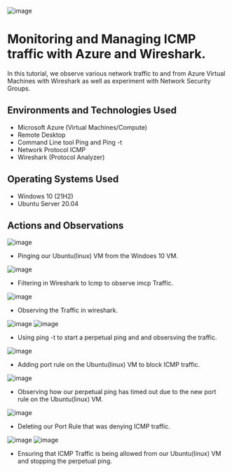 ![image](https://github.com/user-attachments/assets/0b8a4496-fed1-4cb0-b303-7980c2b3b1ea)


# Monitoring and Managing ICMP traffic with Azure and Wireshark.
In this tutorial, we observe various network traffic to and from Azure Virtual Machines with Wireshark as well as experiment with Network Security Groups. <br />




<h2>Environments and Technologies Used</h2>

- Microsoft Azure (Virtual Machines/Compute)
- Remote Desktop
- Command Line tool Ping and Ping -t
- Network Protocol ICMP
- Wireshark (Protocol Analyzer)

<h2>Operating Systems Used </h2>

- Windows 10 (21H2)
- Ubuntu Server 20.04


<h2>Actions and Observations</h2>

![image](https://github.com/user-attachments/assets/5a60790b-b54f-49bb-a34e-857066fdd660)

- Pinging our Ubuntu(linux) VM from the Windoes 10 VM.

![image](https://github.com/user-attachments/assets/fa44cd77-b72c-46e4-8235-a18f5b47b2b4)

- Filtering in Wireshark to Icmp to observe imcp Traffic.

![image](https://github.com/user-attachments/assets/658da4a9-fad2-4413-a38e-b58927bfb385)

- Observing the Traffic in wireshark.

![image](https://github.com/user-attachments/assets/3e8ef4f8-d54a-4ee7-8cfc-15da80da733a) ![image](https://github.com/user-attachments/assets/4ee7fd5b-16f5-4c26-b972-79750f86e92b)

- Using ping -t to start a perpetual ping  and and obsersving the traffic.

![image](https://github.com/user-attachments/assets/5d6882fc-e6d6-4343-82cb-616640958bea)

- Adding port rule on the Ubuntu(linux) VM to block ICMP traffic.

![image](https://github.com/user-attachments/assets/9eb0b03c-3884-4e0c-8dfd-15c78690748f)

- Observing how our perpetual ping has timed out due to the new port rule on the Ubuntu(linux) VM.

![image](https://github.com/user-attachments/assets/3eadc146-2eb2-4af9-b10a-e2b38153a622)

- Deleting our Port Rule that was denying ICMP traffic.

![image](https://github.com/user-attachments/assets/e15a7b1b-c943-4f0b-9d73-28fce6b6e2ef) ![image](https://github.com/user-attachments/assets/21a36add-7f83-4dca-a2f0-368d493f7bca)

- Ensuring that ICMP Traffic is being allowed from our Ubuntu(linux) VM and stopping the perpetual ping. 

